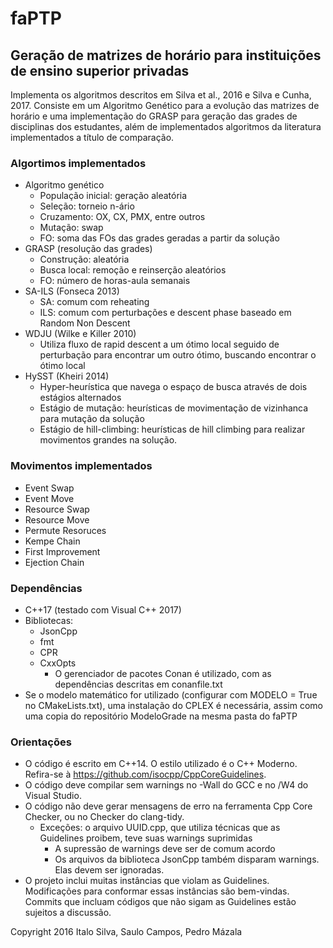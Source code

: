# faPTP
## Geração de matrizes de horário para instituições de ensino superior privadas

Implementa os algoritmos descritos em Silva et al., 2016 e Silva e Cunha, 2017. Consiste em um Algoritmo Genético para a evolução das matrizes de horário e uma implementação do GRASP para geração das grades de disciplinas dos estudantes, além de implementados algoritmos da literatura implementados a título de comparação.

### Algortimos implementados
- Algoritmo genético
  - População inicial: geração aleatória
  - Seleção: torneio n-ário
  - Cruzamento: OX, CX, PMX, entre outros
  - Mutação: swap
  - FO: soma das FOs das grades geradas a partir da solução
- GRASP (resolução das grades)
  - Construção: aleatória
  - Busca local: remoção e reinserção aleatórios
  - FO: número de horas-aula semanais
- SA-ILS (Fonseca 2013)
  - SA: comum com reheating
  - ILS: comum com perturbações e descent phase baseado em Random Non Descent
- WDJU (Wilke e Killer 2010)
  - Utiliza fluxo de rapid descent a um ótimo local seguido de perturbação
    para encontrar um outro ótimo, buscando encontrar o ótimo local
- HySST (Kheiri 2014)
  - Hyper-heurística que navega o espaço de busca através de dois estágios alternados
  - Estágio de mutação: heurísticas de movimentação de vizinhanca para mutação da solução
  - Estágio de hill-climbing: heurísticas de hill climbing para realizar movimentos
    grandes na solução.

### Movimentos implementados
- Event Swap
- Event Move
- Resource Swap
- Resource Move
- Permute Resoruces
- Kempe Chain
- First Improvement
- Ejection Chain

### Dependências
- C++17 (testado com Visual C++ 2017)
- Bibliotecas:
	- JsonCpp
	- fmt
  - CPR
  - CxxOpts
	* O gerenciador de pacotes Conan é utilizado, com as dependências descritas em conanfile.txt
- Se o modelo matemático for utilizado (configurar com MODELO = True no CMakeLists.txt), uma instalação
  do CPLEX é necessária, assim como uma copia do repositório ModeloGrade na mesma pasta do faPTP

### Orientações
- O código é escrito em C++14. O estilo utilizado é o C++ Moderno. Refira-se à https://github.com/isocpp/CppCoreGuidelines.
- O código deve compilar sem warnings no -Wall do GCC e no /W4 do Visual Studio.
- O código não deve gerar mensagens de erro na ferramenta Cpp Core Checker, ou no Checker do clang-tidy.
  - Exceções: o arquivo UUID.cpp, que utiliza técnicas que as Guidelines proibem, teve suas warnings suprimidas
    - A supressão de warnings deve ser de comum acordo
    - Os arquivos da biblioteca JsonCpp também disparam warnings. Elas devem ser ignoradas.
- O projeto inclui muitas instâncias que violam as Guidelines. Modificações para conformar essas
  instâncias são bem-vindas. Commits que incluam códigos que não sigam as Guidelines estão sujeitos a discussão.

Copyright 2016 Italo Silva, Saulo Campos, Pedro Mázala
